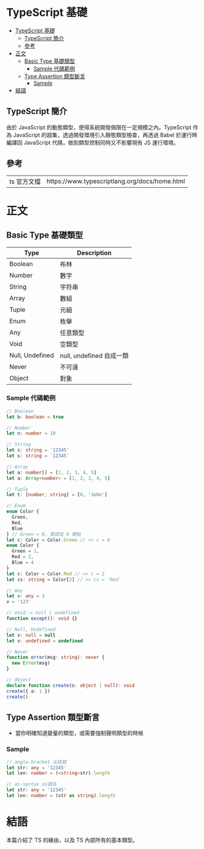 # TypeScript 基礎

<!-- TOC -->

- [TypeScript 基礎](#typescript-基礎)
    - [TypeScript 簡介](#typescript-簡介)
    - [參考](#參考)
- [正文](#正文)
    - [Basic Type 基礎類型](#basic-type-基礎類型)
        - [Sample 代碼範例](#sample-代碼範例)
    - [Type Assertion 類型斷言](#type-assertion-類型斷言)
        - [Sample](#sample)
- [結語](#結語)

<!-- /TOC -->

## TypeScript 簡介

由於 JavaScript 的動態類型，使得系統開發侷限在一定規模之內。TypeScript 作為 JavaScript 的超集，透過開發環境引入靜態類型檢查，再透過 Babel 於運行時編譯回 JavaScript 代碼，做到類型控制同時又不影響現有 JS 運行環境。

## 參考

<table>
    <tr>
        <td>ts 官方文檔</td>
        <td><a>https://www.typescriptlang.org/docs/home.html</a></td>
    </tr>
</table>

# 正文

## Basic Type 基礎類型

| Type            | Description              |
| --------------- | ------------------------ |
| Boolean         | 布林                     |
| Number          | 數字                     |
| String          | 字符串                   |
| Array           | 數組                     |
| Tuple           | 元組                     |
| Enum            | 枚舉                     |
| Any             | 任意類型                 |
| Void            | 空類型                   |
| Null, Undefined | null, undefined 自成一類 |
| Never           | 不可達                   |
| Object          | 對象                     |

### Sample 代碼範例

```ts
// Boolean
let b: boolean = true

// Number
let n: number = 10

// String
let s: string = '12345'
let s: string = `12345`

// Array
let a: number[] = [1, 2, 3, 4, 5]
let a: Array<number> = [1, 2, 3, 4, 5]

// Tuple
let t: [number, string] = [0, 'John']

// Enum
enum Color {
  Green,
  Red,
  Blue
} // Green = 0, 默認從 0 開始
let c: Color = Color.Green // >> c = 0
enum Color {
  Green = 1,
  Red = 2,
  Blue = 4
}
let c: Color = Color.Red // >> c = 2
let cs: string = Color[2] // >> cs = 'Red'

// Any
let v: any = 3
v = '123'

// Void：= null | undefined
function except(): void {}

// Null, Undefined
let v: null = null
let v: undefined = undefined

// Never
function error(msg: string): never {
  new Error(msg)
}

// Object
declare function create(o: object | null): void
create({ a: 1 })
create()
```

## Type Assertion 類型斷言

- 當你明確知道變量的類型，或需要強制聲明類型的時候

### Sample

```ts
// angle-bracket 尖括號
let str: any = '12345'
let len: number = (<string>str).length

// as-syntax as語法
let str: any = '12345'
let len: number = (str as string).length
```

# 結語

本篇介紹了 TS 的緣由，以及 TS 內部所有的基本類型。
